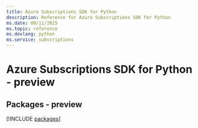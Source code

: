 ```yaml
---
title: Azure Subscriptions SDK for Python
description: Reference for Azure Subscriptions SDK for Python
ms.date: 09/11/2025
ms.topic: reference
ms.devlang: python
ms.service: subscriptions
---
```

# Azure Subscriptions SDK for Python - preview
## Packages - preview
[!INCLUDE [packages](subscriptions-index.md)]